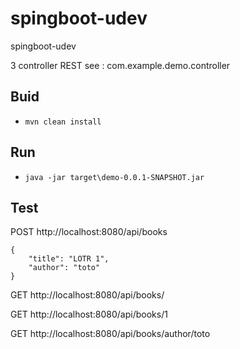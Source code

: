 # spingboot-udev
spingboot-udev

3 controller REST see : com.example.demo.controller

## Buid

 - `mvn clean install`
 
## Run

 - `java -jar target\demo-0.0.1-SNAPSHOT.jar`
 
## Test

POST http://localhost:8080/api/books
```
{
	"title": "LOTR 1",
	"author": "toto"
}
```

GET http://localhost:8080/api/books/

GET http://localhost:8080/api/books/1

GET http://localhost:8080/api/books/author/toto
